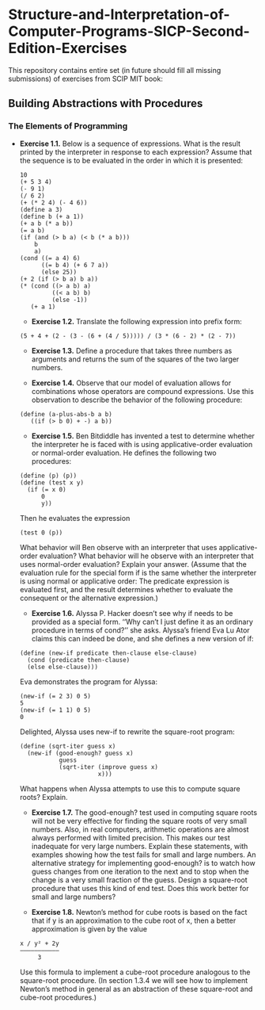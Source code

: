 # Structure-and-Interpretation-of-Computer-Programs-SICP-Second-Edition-Exercises
This repository contains entire set (in future should fill all missing submissions) of exercises from SCIP MIT book:


## Building Abstractions with Procedures
 ### The Elements of Programming
  * __Exercise 1.1.__ Below is a sequence of expressions. What is the result printed by the interpreter in response to each expression? Assume that the sequence is to be evaluated in the order in which it is presented:
    ```
    10 
    (+ 5 3 4) 
    (- 9 1) 
    (/ 6 2) 
    (+ (* 2 4) (- 4 6)) 
    (define a 3) 
    (define b (+ a 1)) 
    (+ a b (* a b)) 
    (= a b) 
    (if (and (> b a) (< b (* a b)))
    	b    
        a) 
    (cond ((= a 4) 6)
    	  ((= b 4) (+ 6 7 a))      
          (else 25)) 
    (+ 2 (if (> b a) b a)) 
    (* (cond ((> a b) a)
    		 ((< a b) b)         
             (else -1))   
       (+ a 1)
    ```
    
    * __Exercise 1.2.__ Translate the following expression into prefix form:
    ```
    (5 + 4 + (2 - (3 - (6 + (4 / 5))))) / (3 * (6 - 2) * (2 - 7))
    ```
    
    * __Exercise 1.3.__  Define a procedure that takes three numbers as arguments and returns the sum of the squares of the two larger numbers.
     
    * __Exercise 1.4.__  Observe that our model of evaluation allows for combinations whose operators are compound expressions. Use this observation to describe the behavior of the following procedure:
    ```
    (define (a-plus-abs-b a b)  
       ((if (> b 0) + -) a b))
    ```
    
    * __Exercise 1.5.__  Ben Bitdiddle has invented a test to determine whether the interpreter he is faced with is using applicative-order evaluation or normal-order evaluation. He defines the following two procedures:
    ```
    (define (p) (p))
    (define (test x y)
      (if (= x 0) 
      	  0
          y))
    ```
  	Then he evaluates the expression 
    ```
    (test 0 (p))
    ```
    What behavior will Ben observe with an interpreter that uses applicative-order evaluation? What behavior will he observe with an interpreter that uses normal-order evaluation? Explain your answer. (Assume that the evaluation rule for the special form if is the same whether the interpreter is using normal or applicative order: The predicate expression is evaluated first, and the result determines whether to evaluate the consequent or the alternative expression.) 

	* __Exercise 1.6.__  Alyssa P. Hacker doesn’t see why if needs to be provided as a special form. ‘‘Why can’t I just define it as an ordinary procedure in terms of cond?’’ she asks. Alyssa’s friend Eva Lu Ator claims this can indeed be done, and she defines a new version of if:
	```
    (define (new-if predicate then-clause else-clause)  
      (cond (predicate then-clause)        
      (else else-clause)))
	```
    Eva demonstrates the program for Alyssa:
    ```
    (new-if (= 2 3) 0 5) 
    5 
    (new-if (= 1 1) 0 5) 
    0
    ```
    Delighted, Alyssa uses new-if to rewrite the square-root program:
    ```
    (define (sqrt-iter guess x)  
      (new-if (good-enough? guess x)          
      		   guess          
               (sqrt-iter (improve guess x)                    
               			  x)))
    ```
    What happens when Alyssa attempts to use this to compute square roots? Explain. 
    
    * __Exercise 1.7.__  The good-enough? test used in computing square roots will not be very effective for finding the square roots of very small numbers. Also, in real computers, arithmetic operations are almost always performed with limited precision. This makes our test inadequate for very large numbers. Explain these statements, with examples showing how the test fails for small and large numbers. An alternative strategy for implementing good-enough? is to watch how guess changes from one iteration to the next and to stop when the change is a very small fraction of the guess. Design a square-root procedure that uses this kind of end test. Does this work better for small and large numbers?
    
    * __Exercise 1.8.__  Newton’s method for cube roots is based on the fact that if y is an approximation to the cube root of x, then a better approximation is given by the value
    ```
    x / y² + 2y
    ———————————
    	 3
    ```
	Use this formula to implement a cube-root procedure analogous to the square-root procedure. (In section 1.3.4 we will see how to implement Newton’s method in general as an abstraction of these square-root and cube-root procedures.) 	